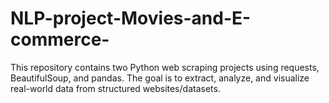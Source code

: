 # NLP-project-Movies-and-E-commerce-
This repository contains two Python web scraping projects using requests, BeautifulSoup, and pandas. The goal is to extract, analyze, and visualize real-world data from structured websites/datasets.
